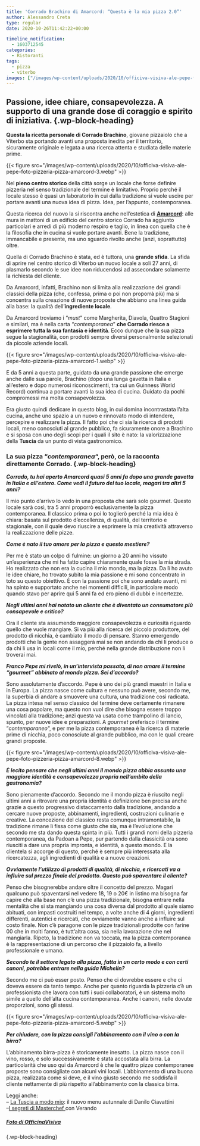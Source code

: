 ```yaml
---
title: 'Corrado Brachino di Amarcord: “Questa è la mia pizza 2.0”'
author: Alessandro Creta
type: regular
date: 2020-10-26T11:42:22+00:00

timeline_notification:
  - 1603712545
categories:
  - Ristoranti
tags:
  - pizza
  - viterbo
images: ["/images/wp-content/uploads/2020/10/officiva-visiva-ale-pepe-foto-pizzeria-pizza-amarcord-9.webp"]
---
```

## Passione, idee chiare, consapevolezza. A supporto di una grande dose di coraggio e spirito di iniziativa.  {.wp-block-heading}

**Questa la ricetta personale di Corrado Brachino**, giovane pizzaiolo che a Viterbo sta portando avanti una proposta inedita per il territorio, sicuramente originale e legata a una ricerca attenta e studiata delle materie prime. 


{{< figure src="/images/wp-content/uploads/2020/10/officiva-visiva-ale-pepe-foto-pizzeria-pizza-amarcord-3.webp" >}}


Nel **pieno centro storico** della città sorge un locale che forse definire pizzeria nel senso tradizionale del termine è limitativo. Proprio perché il locale stesso è quasi un laboratorio in cui dalla tradizione si vuole uscire per portare avanti una nuova idea di pizza. Idea, per l&#8217;appunto, contemporanea. 

Questa ricerca del nuovo la si riscontra anche nell&#8217;estetica di **<a href="https://it-it.facebook.com/Amarcordviterbo/" target="_blank" rel="noreferrer noopener">Amarcord</a>**: alle mura in mattoni di un edificio del centro storico Corrado ha aggiunto particolari e arredi di più moderno respiro e taglio, in linea con quella che è la filosofia che in cucina si vuole portare avanti. Bene la tradizione, immancabile e presente, ma uno sguardo rivolto anche (anzi, soprattutto) oltre.

Quella di Corrado Brachino è stata, ed è tuttora, una **grande sfida**. La sfida di aprire nel centro storico di Viterbo un nuovo locale a soli 27 anni, di plasmarlo secondo le sue idee non riducendosi ad assecondare solamente la richiesta del cliente. 

Da Amarcord, infatti, Brachino non si limita alla realizzazione dei grandi classici della pizza (che, confessa, prima o poi non proporrà più) ma si concentra sulla creazione di nuove proposte che abbiano una linea guida alla base: la qualità dell&#8217;**ingrediente locale**. 

Da Amarcord troviamo i &#8220;_must_&#8221; come Margherita, Diavola, Quattro Stagioni e similari, ma è nella carta &#8220;_contemporanea_&#8221; **che Corrado riesce a esprimere tutta la sua fantasia e identità**. Ecco dunque che la sua pizza segue la stagionalità, con prodotti sempre diversi personalmente selezionati da piccole aziende locali.


{{< figure src="/images/wp-content/uploads/2020/10/officiva-visiva-ale-pepe-foto-pizzeria-pizza-amarcord-1.webp" >}}


E da 5 anni a questa parte, guidato da una grande passione che emerge anche dalle sua parole, Brachino (dopo una lunga gavetta in Italia e all&#8217;estero e dopo numerosi riconoscimenti, tra cui un Guinness World Record) continua a portare avanti la sua idea di cucina. Guidato da pochi compromessi ma molta consapevolezza.

Era giusto quindi dedicare in questo blog, in cui domina incontrastata l&#8217;alta cucina, anche uno spazio a un nuovo e rinnovato modo di intendere, percepire e realizzare la pizza. Il fatto poi che ci sia la ricerca di prodotti locali, meno conosciuti al grande pubblico, fa sicuramente onore a Brachino e si sposa con uno degli scopi per i quali il sito è nato: la valorizzazione della **Tuscia** da un punto di vista gastronomico.

### La sua pizza &#8220;_contemporanea_&#8220;, però, ce la racconta direttamente Corrado. {.wp-block-heading}

**_Corrado, tu hai aperto Amarcord quasi 5 anni fa dopo una grande gavetta in Italia e all&#8217;estero. Come vedi il futuro del tuo locale, magari tra altri 5 anni?_**

Il mio punto d&#8217;arrivo lo vedo in una proposta che sarà solo gourmet. Questo locale sarà così, tra 5 anni proporrò esclusivamente la pizza contemporanea. Il classico prima o poi lo toglierò perché la mia idea è chiara: basata sul prodotto d&#8217;eccellenza, di qualità, del territorio e stagionale, con il quale devo riuscire a esprimere la mia creatività attraverso la realizzazione delle pizze. 

**_Come è nato il tuo amore per la pizza e questo mestiere?_**

Per me è stato un colpo di fulmine: un giorno a 20 anni ho vissuto un&#8217;esperienza che mi ha fatto capire chiaramente quale fosse la mia strada. Ho realizzato che non era la cucina il mio mondo, ma la pizza. Da lì ho avuto le idee chiare, ho trovato subito la mia passione e mi sono concentrato in toto su questo obiettivo. È con la passione poi che sono andato avanti, mi ha spinto e supportato anche nei momenti difficili, in particolare modo quando stavo per aprire qui 5 anni fa ed ero pieno di dubbi e incertezze.

**_Negli ultimi anni hai notato un cliente che è diventato un consumatore più consapevole e critico?_**

Ora il cliente sta assumendo maggiore consapevolezza e curiosità riguardo quello che vuole mangiare. Si va più alla ricerca del piccolo produttore, del prodotto di nicchia, è cambiato il modo di pensare. Stanno emergendo prodotti che la gente non assaggerà mai se non andando da chi li produce o da chi li usa in locali come il mio, perché nella grande distribuzione non li troverai mai.

**_Franco Pepe mi rivelò, in un&#8217;intervista passata, di non amare il termine &#8220;gourmet&#8221; abbinato al mondo pizza. Sei d&#8217;accordo?_**

Sono assolutamente d&#8217;accordo. Pepe è uno dei più grandi maestri in Italia e in Europa. La pizza nasce come cultura e nessuno può avere, secondo me, la superbia di andare a smuovere una cultura, una tradizione così radicata. La pizza intesa nel senso classico del termine deve certamente rimanere una cosa popolare, ma questo non vuol dire che bisogna essere troppo vincolati alla tradizione; anzi questa va usata come trampolino di lancio, spunto, per nuove idee e preparazioni. A _gourmet_ preferisco il termine &#8220;_contemporaneo_&#8220;, e per me la pizza contemporanea è la ricerca di materie prime di nicchia, poco conosciute al grande pubblico, ma con le quali creare grandi proposte.


{{< figure src="/images/wp-content/uploads/2020/10/officiva-visiva-ale-pepe-foto-pizzeria-pizza-amarcord-8.webp" >}}




**_È lecito pensare che negli ultimi anni il mondo pizza abbia assunto una maggiore identità e consapevolezza propria nell&#8217;ambito della gastronomia?_**

Sono pienamente d&#8217;accordo. Secondo me il mondo pizza è riuscito negli ultimi anni a ritrovare una propria identità e definizione ben precisa anche grazie a questo progressivo distaccamento dalla tradizione, andando a cercare nuove proposte, abbinamenti, ingredienti, costruzioni culinarie e creative. La concezione del classico resta comunque intramontabile, la tradizione rimane lì fissa come giusto che sia, ma è l&#8217;evoluzione che secondo me sta dando questa spinta in più. Tutti i grandi nomi della pizzeria contemporanea, da Padoan a Pepe, pur partendo dalla classicità ora sono riusciti a dare una propria impronta, e identità, a questo mondo. E la clientela si accorge di questo, perché è sempre più interessata alla ricercatezza, agli ingredienti di qualità e a nuove creazioni.

**_Ovviamente l&#8217;utilizzo di prodotti di qualità, di nicchia, e ricercati va a influire sul prezzo finale del prodotto. Questo può spaventare il cliente?_**

Penso che bisognerebbe andare oltre il concetto del prezzo. Magari qualcuno può spaventarsi nel vedere 18, 19 o 20€ in listino ma bisogna far capire che alla base non c&#8217;è una pizza tradizionale, bisogna entrare nella mentalità che si sta mangiando una cosa diversa dal prodotto al quale siamo abituati, con impasti costruiti nel tempo, a volte anche di 4 giorni, ingredienti differenti, autentici e ricercati, che ovviamente vanno anche a influire sul costo finale. Non c&#8217;è paragone con le pizze tradizionali prodotte con farine 00 che in molti fanno, è tutt&#8217;altra cosa, sia nella lavorazione che nel mangiarla. Ripeto, la tradizione non va toccata, ma la pizza contemporanea è la rappresentazione di un percorso che il pizzaiolo fa, a livello professionale e umano.

**_Secondo te il settore legato alla pizza, fatta in un certo modo e con certi canoni, potrebbe entrare nella guida Michelin?_**

Secondo me ci può esser posto. Penso che ci dovrebbe essere e che ci doveva essere da tanto tempo. Anche per quanto riguarda la pizzeria c&#8217;è un professionista che lavora con tutti i suoi collaboratori, è un sistema molto simile a quello dell&#8217;alta cucina contemporanea. Anche i canoni, nelle dovute proporzioni, sono gli stessi.


{{< figure src="/images/wp-content/uploads/2020/10/officiva-visiva-ale-pepe-foto-pizzeria-pizza-amarcord-5.webp" >}}


  
**_Per chiudere, con la pizza consigli l&#8217;abbinamento con il vino o con la birra?_**

L&#8217;abbinamento birra-pizza è storicamente inesatto. La pizza nasce con il vino, rosso, e solo successivamente è stata accostata alla birra. La particolarità che uso qui da Amarcord è che le quattro pizze contemporanee proposte sono consigliate con alcuni vini locali. L&#8217;abbinamento di una buona pizza, realizzata come si deve, e il vino giusto secondo me soddisfa il cliente nettamente di più rispetto all&#8217;abbinamento con la classica birra.

Leggi anche:  
&#8211; <a rel="noreferrer noopener" href="https://aleepepe.com/2020/10/19/danilo-ciavattini-ristorante-menu/" target="_blank">La Tuscia a modo mio</a>: il nuovo menu autunnale di Danilo Ciavattini  
&#8211;<a rel="noreferrer noopener" href="https://aleepepe.com/2020/09/07/segreti-masterchef-verando/" target="_blank">I segreti di Masterchef </a>con Verando

##### **<a href="https://www.officinavisiva.it/" target="_blank" rel="noreferrer noopener">Foto di OfficinaVisiva</a>**  
 {.wp-block-heading}